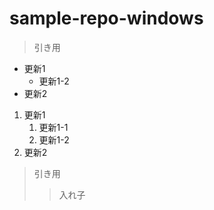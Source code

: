 # sample-repo-windows
> 引き用
* 更新1
  * 更新1-2
* 更新2

1. 更新1
    1. 更新1-1 
    2. 更新1-2  
2. 更新2
>引き用
>> 入れ子